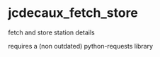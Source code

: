 # jcdecaux_fetch_store
fetch and store station details

requires a (non outdated) python-requests library
